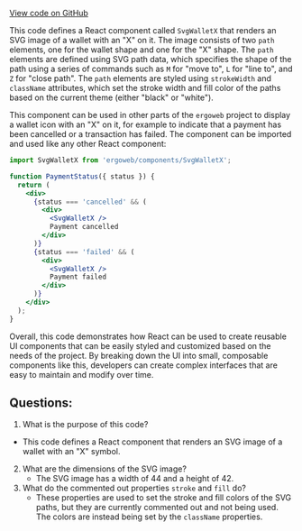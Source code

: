 [View code on GitHub](https://github.com/ergoplatform/ergoweb/components/icons/WalletX.js)

This code defines a React component called `SvgWalletX` that renders an SVG image of a wallet with an "X" on it. The image consists of two `path` elements, one for the wallet shape and one for the "X" shape. The `path` elements are defined using SVG path data, which specifies the shape of the path using a series of commands such as `M` for "move to", `L` for "line to", and `Z` for "close path". The `path` elements are styled using `strokeWidth` and `className` attributes, which set the stroke width and fill color of the paths based on the current theme (either "black" or "white").

This component can be used in other parts of the `ergoweb` project to display a wallet icon with an "X" on it, for example to indicate that a payment has been cancelled or a transaction has failed. The component can be imported and used like any other React component:

```jsx
import SvgWalletX from 'ergoweb/components/SvgWalletX';

function PaymentStatus({ status }) {
  return (
    <div>
      {status === 'cancelled' && (
        <div>
          <SvgWalletX />
          Payment cancelled
        </div>
      )}
      {status === 'failed' && (
        <div>
          <SvgWalletX />
          Payment failed
        </div>
      )}
    </div>
  );
}
```

Overall, this code demonstrates how React can be used to create reusable UI components that can be easily styled and customized based on the needs of the project. By breaking down the UI into small, composable components like this, developers can create complex interfaces that are easy to maintain and modify over time.
## Questions: 
 1. What is the purpose of this code?
   - This code defines a React component that renders an SVG image of a wallet with an "X" symbol.
2. What are the dimensions of the SVG image?
   - The SVG image has a width of 44 and a height of 42.
3. What do the commented out properties `stroke` and `fill` do?
   - These properties are used to set the stroke and fill colors of the SVG paths, but they are currently commented out and not being used. The colors are instead being set by the `className` properties.